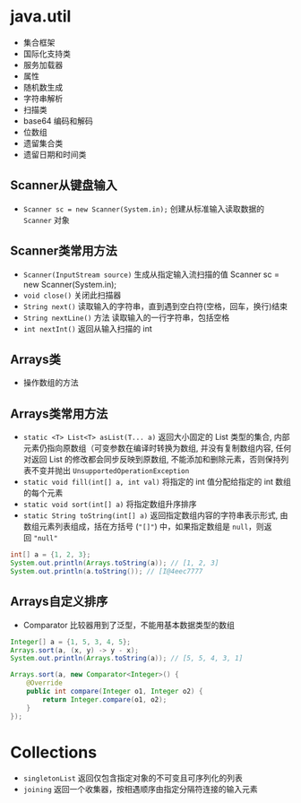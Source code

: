 
# java.util

- 集合框架
- 国际化支持类
- 服务加载器
- 属性
- 随机数生成
- 字符串解析
- 扫描类
- base64 编码和解码
- 位数组
- 遗留集合类
- 遗留日期和时间类

## Scanner从键盘输入

- `Scanner sc = new Scanner(System.in);` 创建从标准输入读取数据的 `Scanner` 对象

## Scanner类常用方法

- `Scanner(InputStream source)` 生成从指定输入流扫描的值 Scanner sc = new Scanner(System.in);
- `void close()` 关闭此扫描器
- `String next()` 读取输入的字符串，直到遇到空白符(空格，回车，换行)结束
- `String nextLine()` 方法 读取输入的一行字符串，包括空格
- `int nextInt()` 返回从输入扫描的 int

## Arrays类

- 操作数组的方法

## Arrays类常用方法

- `static <T> List<T> asList(T... a)` 返回大小固定的 List 类型的集合, 内部元素仍指向原数组（可变参数在编译时转换为数组, 并没有复制数组内容, 任何对返回 List 的修改都会同步反映到原数组, 不能添加和删除元素，否则保持列表不变并抛出 `UnsupportedOperationException`
- `static void fill(int[] a, int val)` 将指定的 int 值分配给指定的 int 数组的每个元素
- `static void sort(int[] a)` 将指定数组升序排序
- `static String toString(int[] a)` 返回指定数组内容的字符串表示形式, 由数组元素列表组成，括在方括号 (`"[]"`) 中，如果指定数组是 `null`，则返回 `"null"`

```java
int[] a = {1, 2, 3};  
System.out.println(Arrays.toString(a)); // [1, 2, 3]  
System.out.println(a.toString()); // [I@4eec7777
```

## Arrays自定义排序

- Comparator 比较器用到了泛型，不能用基本数据类型的数组
	
```java
Integer[] a = {1, 5, 3, 4, 5};
Arrays.sort(a, (x, y) -> y - x);
System.out.println(Arrays.toString(a)); // [5, 5, 4, 3, 1]

Arrays.sort(a, new Comparator<Integer>() {  
    @Override  
    public int compare(Integer o1, Integer o2) {  
        return Integer.compare(o1, o2);  
    }  
});
```

# Collections

* `singletonList`  返回仅包含指定对象的不可变且可序列化的列表
* `joining` 返回一个收集器，按相遇顺序由指定分隔符连接的输入元素